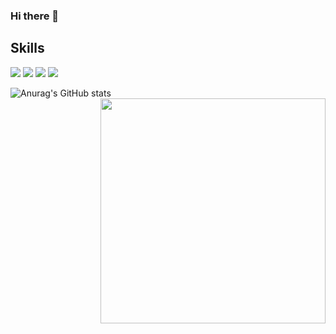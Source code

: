 ### Hi there 👋
## Skills
<img src="https://img.shields.io/badge/JAVA-007396?style=for-the-badge&logo=java&logoColor=white"/></a>
<img src="https://img.shields.io/badge/Spring-6DB33F?style=for-the-badge&logo=Spring&logoColor=white">
<img src="https://img.shields.io/badge/mysql-4479A1?style=for-the-badge&logo=mysql&logoColor=white">
<img src="https://img.shields.io/badge/aws-232F3E?style=for-the-badge&logo=aws&logoColor=white"><br>

![Anurag's GitHub stats](https://github-readme-stats.vercel.app/api?username=ajongs&show_icons=true&theme=radical)
<img width='360px' align='right' src="http://mazassumnida.wtf/api/v2/generate_badge?boj=ajongs">
<!--
<img src="https://img.shields.io/badge/JAVA-007396?style=flat-square&logo=java&logoColor=white"/></a>
<img src="https://img.shields.io/badge/aws-232F3E?style=for-the-badge&logo=aws&logoColor=white">
**ajongs/ajongs** is a ✨ _special_ ✨ repository because its `README.md` (this file) appears on your GitHub profile.

Here are some ideas to get you started:

- 🔭 I’m currently working on ...
- 🌱 I’m currently learning ...
- 👯 I’m looking to collaborate on ...
- 🤔 I’m looking for help with ...
- 💬 Ask me about ...
- 📫 How to reach me: ...
- 😄 Pronouns: ...
- ⚡ Fun fact: ...
-->
